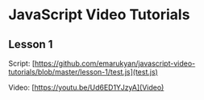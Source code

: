 # JavaScript Video Tutorials

## Lesson 1
Script: [https://github.com/emarukyan/javascript-video-tutorials/blob/master/lesson-1/test.js](test.js)

Video: [https://youtu.be/Ud6ED1YJzyA](Video)

